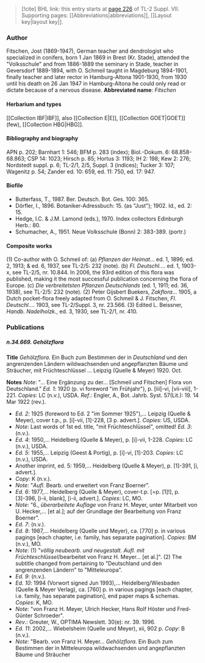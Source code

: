 > [!cite] BHL link: this entry starts at [page 226](https://www.biodiversitylibrary.org/page/33259730) of TL-2 Suppl. VII.
> Supporting pages: [[Abbreviations|abbreviations]], [[Layout key|layout key]].

### Author

Fitschen, Jost (1869-1947), German teacher and dendrologist who specialized in conifers, born 1 Jan 1869 in Brest (Kr. Stade), attended the "Volksschule" and from 1886-1889 the seminary in Stade, teacher in Geversdorf 1889-1894, with O. Schmeil taught in Magdeburg 1894-1901, finally teacher and later rector in Hamburg-Altona 1901-1930, from 1930 until his death on 26 Jan 1947 in Hamburg-Altona he could only read or dictate because of a nervous disease. 
**Abbreviated name**: *Fitschen*

#### Herbarium and types

[[Collection IBF|IBF]], also [[Collection E|E]], [[Collection GOET|GOET]] (few), [[Collection HBG|HBG]].

#### Bibliography and biography

APN p. 202; Barnhart 1: 546; BFM p. 283 (index); Biol.-Dokum. 6: 68.858-68.863; CSP 14: 1023; Hirsch p. 85; Hortus 3: 1193; IH 2: 198; Kew 2: 276; Nordstedt suppl. p. 6; TL-2/1, 2/5, Suppl. 3 (indices); Tucker 3: 107; Wagenitz p. 54; Zander ed. 10: 659, ed. 11: 750, ed. 17: 947.

#### Biofile

- Butterfass, T., 1987. Ber. Deutsch. Bot. Ges. 100: 365.
- Dörfler, I., 1896. Botaniker-Adressbuch: 15. (as "Just"); 1902. Id., ed. 2: 15.
- Hedge, I.C. & J.M. Lamond (eds.), 1970. Index collectors Edinburgh Herb.: 80.
- Schumacher, A., 1951. Neue Volksschule (Bonn) 2: 383-389. (portr.)

#### Composite works

(1) Co-author with O. Schmeil of:
(a) *Pflanzen der Heimat*... ed. 1, 1896; ed. 2, 1913; & ed. 6, 1937, see TL-2/5: 232 (note).
(b) *Fl. Deutschl.*... ed. 1, 1903-x, see TL-2/5, nr. 10.844. In 2006, the 93rd edition of this flora was published, making it the most successful publication concerning the flora of Europe.
(c) *Die verbreitetsten Pflanzen Deutschlands* (ed. 1, 1911; ed. 36, 1938), see TL-2/5: 232 (note).
(2) Peter Gijsbert Buekers, *Zakflora*... 1905, a Dutch pocket-flora freely adapted from O. Schmeil & J. Fitschen, *Fl. Deutschl.*... 1903, see TL-2/Suppl. 3, nr. 23.566.
(3) Edited L. Beissner, *Handb. Nadelholzk.*, ed. 3, 1930, see TL-2/1, nr. 410.

### Publications

##### n.34.669. Gehölzflora

**Title**
*Gehölzflora*. Ein Buch zum Bestimmen der in *Deutschland* und den angrenzenden Ländern wildwachsenden und angepflanzten Bäume und Sträucher, mit Früchteschlüssel ... Leipzig (Quelle & Meyer) 1920. Oct.

**Notes**
*Note*: "... Eine Ergänzung zu der... \[Schmeil und Fitschen\] Flora von Deutschland."
*Ed. 1*: 1920 (p. vi foreword "im Frühjahr"), p. \[iii\]-vi, \[vii-viii\], 1-221. *Copies*: LC (n.v.), USDA.
*Ref*.: Engler, A., Bot. Jahrb. Syst. 57(Lit.): 19. 14 Mar 1922 (rev.).
- *Ed. 2*: 1925 (foreword to Ed. 2 "im Sommer 1925"),... Leipzig (Quelle & Meyer), cover t.p., p. \[i\]-vii, \[1\]-228, \[3 p. advert.\]. *Copies*: US, USDA.
- *Note*: Last words of 1st ed. title, "mit Früchteschlüssel", omitted! *Ed. 3*: (n.v.).
- *Ed. 4*: 1950,... Heidelberg (Quelle & Meyer), p. \[i\]-vii, 1-228. *Copies*: LC (n.v.), USDA.
- *Ed. 5*: 1955,... Leipzig (Geest & Portig), p. \[i\]-vi, \[1\]-203. *Copies*: LC (n.v.), USDA.
- Another imprint, ed. 5: 1959,... Heidelberg (Quelle & Meyer), p. \[1\]-391, \[i, advert.\].
- *Copy*: K (n.v.).
- *Note*: "*Aufl*. Bearb. und erweitert von Franz Boerner".
- *Ed. 6*: 1977,... Heidelberg (Quelle & Meyer), cover-t.p. \[=p. \[1\]!\], p. \[3\]-396, \[i-ii, blank\], \[i-ii, advert.\]. *Copies*: LC, MO.
- *Note*: "6., *überarbeitete Auflage* von Franz H. Meyer, unter Mitarbeit von U. Hecker,... \[et al.\]; auf der Grundlage der Bearbeitung von Franz Boerner".
- *Ed. 7*: (n.v.).
- *Ed. 8*: 1987,... Heidelberg (Quelle und Meyer), ca. \[770\] p. in various pagings \[each chapter, i.e. family, has separate pagination\]. *Copies*: BM (n.v.), MO.
- *Note*: (1) "*völlig neubearb. und neugestalt. Aufl. mit Früchteschlüssel*/bearbeitet von Franz H. Meyer... \[et al.\]". (2) The subtitle changed from pertaining to "Deutschland und den angrenzenden Ländern" to "Mitteleuropa".
- *Ed. 9*: (n.v.).
- *Ed. 10*: 1994 (Vorwort signed Jun 1993),... Heidelberg/Wiesbaden (Quelle & Meyer Verlag), ca. \[760\] p. in various pagings \[each chapter, i.e. family, has separate pagination\], end paper maps & schemas. *Copies*: K, MO.
- *Note*: "von Franz H. Meyer, Ulrich Hecker, Hans Rolf Höster und Fred-Günter Schroeder".
- *Rev*.: Greuter, W., OPTIMA Newslett. 30(e): nr. 39. 1996.
- *Ed. 11*: 2002,... Wiebelsheim (Quelle und Meyer), xii, 902 p. *Copy*: B (n.v.).
- *Note*: "Bearb. von Franz H. Meyer... *Gehölzflora*. Ein Buch zum Bestimmen der in Mitteleuropa wildwachsenden und angepflanzten Bäume und Sträucher


